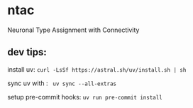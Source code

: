 # ntac
Neuronal Type Assignment with Connectivity



## dev tips:

install uv:
`curl -LsSf https://astral.sh/uv/install.sh | sh`

sync uv with :
` uv sync --all-extras`

setup pre-commit hooks:
`uv run pre-commit install`